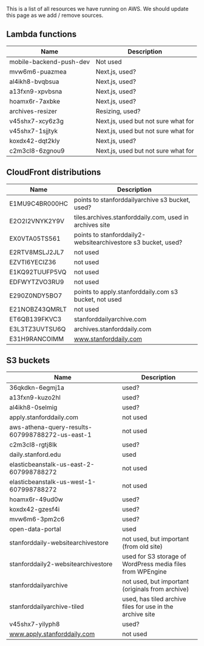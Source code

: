 This is a list of all resources we have running on AWS. We should update this page as we add / remove sources.

## Lambda functions

| Name      | Description |
| ----------- | ----------- |
|  mobile-backend-push-dev | Not used |
|  mvw6m6-puazmea | Next.js, used? |
|  al4ikh8-bvqbsua | Next.js, used? |
|	a13fxn9-xpvbsna | Next.js, used? |
| hoamx6r-7axbke  | Next.js, used? |
| archives-resizer  | Resizing, used? |
| v45shx7-xcy6z3g  | Next.js, used but not sure what for |
| v45shx7-1sjjtyk  | Next.js, used but not sure what for |
| koxdx42-dqt2kly  | Next.js, used? |
| 	c2m3cl8-6zgnou9 | Next.js, used but not sure what for |

## CloudFront distributions

| Name      | Description |
| ----------- | ----------- |
| E1MU9C4BR000HC | points to stanforddailyarchive s3 bucket, used? |
| E2O2I2VNYK2Y9V | tiles.archives.stanforddaily.com, used in archives site |
| EX0VTA05TS561 | points to stanforddaily2-websitearchivestore s3 bucket, used? |
| E2RTV8MSLJ2JL7 | not used |
| EZVTI6YECIZ36 | not used |
| E1KQ92TUUFP5VQ | not used |
| EDFWYTZVO3RU9 | not used |
| E290Z0NDY5BO7 | points to apply.stanforddaily.com s3 bucket, not used |
| E21NOBZ43QMRLT | not used |
| ET6QB139FKVC3 | stanforddailyarchive.com |
| E3L3TZ3UVTSU6Q | archives.stanforddaily.com |
| E31H9RANCOIMM | www.stanforddaily.com |

## S3 buckets

| Name      | Description |
| ----------- | ----------- |
| 36qkdkn-6egmj1a | used? |
| a13fxn9-kuzo2hl | used? |
| al4ikh8-0selmig | used? |
| apply.stanforddaily.com | not used |
| aws-athena-query-results-607998788272-us-east-1 | not used |
| c2m3cl8-rgtj8lk | used? |
| daily.stanford.edu | used |
| elasticbeanstalk-us-east-2-607998788272 | not used |
| elasticbeanstalk-us-west-1-607998788272 | not used |
| hoamx6r-49ud0w | used? |
| koxdx42-gzesf4i | used? |
| mvw6m6-3pm2c6 | used? |
| open-data-portal | used |
| stanforddaily-websitearchivestore | not used, but important (from old site) |
| stanforddaily2-websitearchivestore | used for S3 storage of WordPress media files from WPEngine |
| stanforddailyarchive | not used, but important (originals from archive) |
| stanforddailyarchive-tiled | used, has tiled archive files for use in the archive site |
| v45shx7-yilyph8 | used? |
| www.apply.stanforddaily.com | not used |